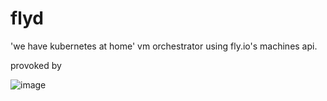 # flyd

'we have kubernetes at home' vm orchestrator using fly.io's machines api.

provoked by

![image](https://github.com/user-attachments/assets/276e908b-ae5b-4a62-b536-0dc806552f50)


